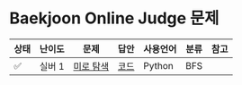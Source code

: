 # Baekjoon Online Judge 문제

| 상태 | 난이도 | 문제                                              | 답안                          | 사용언어 | 분류 | 참고 |
| ---- | ------ | ------------------------------------------------- | ----------------------------- | -------- | ---- | ---- |
| ✅   | 실버 1 | [미로 탐색](https://www.acmicpc.net/problem/2178) | [코드](./answer/230517_02.py) | Python   | BFS  |      |
